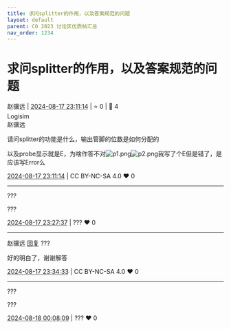 ```yaml
---
title: 求问splitter的作用，以及答案规范的问题
layout: default
parent: CO 2023 讨论区优质帖汇总
nav_order: 1234
---
```

# 求问splitter的作用，以及答案规范的问题
<div class="post-info">
<span>赵骥远</span>
|
<abbr title="2024-08-17T23:11:14.240895+08:00"><time datetime="2024-08-17T23:11:14.240895+08:00">2024-08-17 23:11:14</time></abbr>
|
<span>⭐️ 0</span>
|
<span>💬️ 4</span>
<br>
<div><div class="post-tag">Logisim</div></div>
</div>

<div id="reply-4937" class="reply reply-l0">
<div class="reply-header">
<span>赵骥远</span>
</div>
<div class="reply-text">

请问splitter的功能是什么，输出管脚的位数是如何分配的

以及probe显示就是E，为啥作答不对![p1.png](/assets/cscore-image/23371524/7aa2e642-c1a1-4966-9ff1-f65fb87ecc1d/p1.png)![p2.png](/assets/cscore-image/23371524/c663f3f2-6686-4f34-9bd8-0ee3c0547cc9/p2.png)我写了个E但是错了，是应该写Error么

</div>
<div class="reply-footer">
<abbr title="2024-08-17T23:11:14.253875+08:00"><time datetime="2024-08-17T23:11:14.253875+08:00">2024-08-17 23:11:14</time></abbr>
|
<span>CC BY-NC-SA 4.0</span>
<span class="reply-vote">❤️ 0</span>
</div>
</div>
<hr class="reply-separator">
<div id="reply-4938" class="reply reply-l1">
<div class="reply-header">
<span>???</span>
</div>
<div class="reply-text">

???

</div>
<div class="reply-footer">
<abbr title="2024-08-17T23:27:37.880626+08:00"><time datetime="2024-08-17T23:27:37.880626+08:00">2024-08-17 23:27:37</time></abbr>
|
<span>???</span>
<span class="reply-vote">❤️ 0</span>
</div>
</div>
<hr class="reply-separator">
<div id="reply-4939" class="reply reply-l2">
<div class="reply-header">
<span>赵骥远 <a href="#reply-4938">回复</a> ???</span>
</div>
<div class="reply-text">

好的明白了，谢谢解答

</div>
<div class="reply-footer">
<abbr title="2024-08-17T23:34:33.328057+08:00"><time datetime="2024-08-17T23:34:33.328057+08:00">2024-08-17 23:34:33</time></abbr>
|
<span>CC BY-NC-SA 4.0</span>
<span class="reply-vote">❤️ 0</span>
</div>
</div>
<hr class="reply-separator">
<div id="reply-4941" class="reply reply-l0">
<div class="reply-header">
<span>???</span>
</div>
<div class="reply-text">

???

</div>
<div class="reply-footer">
<abbr title="2024-08-18T00:08:09.566594+08:00"><time datetime="2024-08-18T00:08:09.566594+08:00">2024-08-18 00:08:09</time></abbr>
|
<span>???</span>
<span class="reply-vote">❤️ 0</span>
</div>
</div>